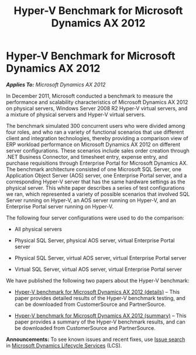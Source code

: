 ﻿---
title: Hyper-V Benchmark for Microsoft Dynamics AX 2012
TOCTitle: Hyper-V Benchmark for Microsoft Dynamics AX 2012
ms:assetid: 68c32c12-0738-44c4-a42b-b25882643016
ms:mtpsurl: https://technet.microsoft.com/en-us/library/Hh881829(v=AX.60)
ms:contentKeyID: 45769251
ms.date: 04/18/2014
mtps_version: v=AX.60
---

# Hyper-V Benchmark for Microsoft Dynamics AX 2012 


_**Applies To:** Microsoft Dynamics AX 2012_

In December 2011, Microsoft conducted a benchmark to measure the performance and scalability characteristics of Microsoft Dynamics AX 2012 on physical servers, Windows Server 2008 R2 Hyper-V virtual servers, and a mixture of physical servers and Hyper-V virtual servers.

The benchmark simulated 300 concurrent users who were divided among four roles, and who ran a variety of functional scenarios that use different client and integration technologies, thereby providing a comparison view of ERP workload performance on Microsoft Dynamics AX 2012 on different server configurations. These scenarios include sales order creation through .NET Business Connector, and timesheet entry, expense entry, and purchase requisitions through Enterprise Portal for Microsoft Dynamics AX. The benchmark architecture consisted of one Microsoft SQL Server, one Application Object Server (AOS) server, one Enterprise Portal server, and a corresponding Hyper-V server that has the same hardware settings as the physical server. This white paper describes a series of test configurations we ran, which represented a variety of possible scenarios that involved SQL Server running on Hyper-V, an AOS server running on Hyper-V, and an Enterprise Portal server running on Hyper-V.

The following four server configurations were used to do the comparison:

  - All physical servers

  - Physical SQL Server, physical AOS server, virtual Enterprise Portal server

  - Physical SQL Server, virtual AOS server, virtual Enterprise Portal server

  - Virtual SQL Server, virtual AOS server, virtual Enterprise Portal server

We have published the following two papers about the Hyper-V benchmark:

  - [Hyper-V benchmark for Microsoft Dynamics AX 2012 (details)](http://go.microsoft.com/fwlink/?linkid=245625) – This paper provides detailed results of the Hyper-V benchmark testing, and can be downloaded from CustomerSource and PartnerSource.

  - [Hyper-V benchmark for Microsoft Dynamics AX 2012 (summary)](http://go.microsoft.com/fwlink/?linkid=245626) – This paper provides a summary of the Hyper-V benchmark results, and can be downloaded from CustomerSource and PartnerSource.

  
**Announcements:** To see known issues and recent fixes, use [Issue search](http://go.microsoft.com/fwlink/?linkid=389258) in [Microsoft Dynamics Lifecycle Services](http://go.microsoft.com/fwlink/?linkid=306505) (LCS).

